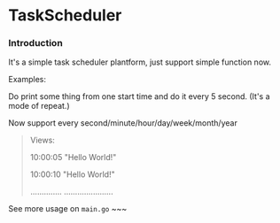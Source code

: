 # TaskScheduler  

### Introduction

It's a simple task scheduler plantform, just support simple function now.

Examples:

Do print some thing from one start time and do it every 5 second. (It's a mode of repeat.)

Now support every second/minute/hour/day/week/month/year

> Views:
>
> 10:00:05       "Hello World!"
>
> 10:00:10       "Hello World!"
>
> ..............         ......................

See more usage on `main.go` ~~~



